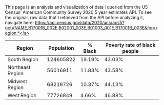 This page is an analysis and visualization of data I queried from the US Census' American Community Survey 2020 5 year estimates API. To see the original, raw data that I retrieved from the API before analyzing it, navigate here: <a href="https://api.census.gov/data/2020/acs/acs5?get=NAME,B17001B_002E,B02001_003E,B01003_001E,B17001B_003E&for=region:*">https://api.census.gov/data/2020/acs/acs5?get=NAME,B17001B_002E,B02001_003E,B01003_001E,B17001B_003E&for=region:*</a>

|Region|Population|% Black|Poverty rate of black people|
|---|---|---|---|
|South Region|124605822|19.19%|43.03%|
|Northeast Region|56016911|11.83%|43.58%|
|Midwest Region|68219726|10.37%|44.13%|
|West Region|77726849|4.66%|46.88%|
